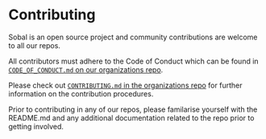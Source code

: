 # Contributing

Sobal is an open source project and community contributions are welcome to all our repos.

All contributors must adhere to the Code of Conduct which can be found in [`CODE_OF_CONDUCT.md` on our organizations repo](https://github.com/Sobal/.github/blob/main/profile/CODE\_OF\_CONDUCT.md).

Please check out [`CONTRIBUTING.md` in the organizations repo](https://github.com/Sobal/.github/blob/main/profile/CONTRIBUTE.md) for further information on the contribution procedures.

Prior to contributing in any of our repos, please familarise yourself with the README.md and any additional documentation related to the repo prior to getting involved.
